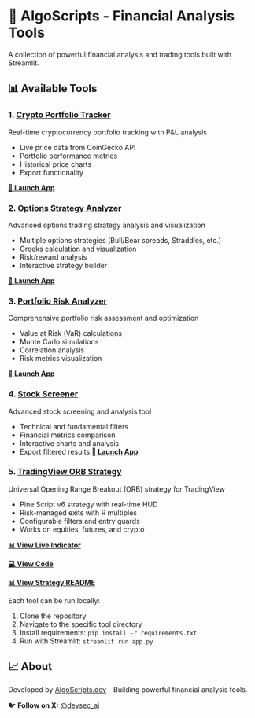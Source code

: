 # 🚀 AlgoScripts - Financial Analysis Tools

A collection of powerful financial analysis and trading tools built with Streamlit.

## 📊 Available Tools

### 1. [Crypto Portfolio Tracker](./crypto-portfolio-tracker/)
Real-time cryptocurrency portfolio tracking with P&L analysis
- Live price data from CoinGecko API
- Portfolio performance metrics
- Historical price charts
- Export functionality

**[🚀 Launch App](https://algoscripts-cpt.streamlit.app/)**

### 2. [Options Strategy Analyzer](./options-strategy-analyzer/)
Advanced options trading strategy analysis and visualization
- Multiple options strategies (Bull/Bear spreads, Straddles, etc.)
- Greeks calculation and visualization
- Risk/reward analysis
- Interactive strategy builder

**[🚀 Launch App](https://algoscripts-osa.streamlit.app/)**

### 3. [Portfolio Risk Analyzer](./portfolio-risk-analyzer/)
Comprehensive portfolio risk assessment and optimization
- Value at Risk (VaR) calculations
- Monte Carlo simulations
- Correlation analysis
- Risk metrics visualization

**[🚀 Launch App](https://algoscripts-pra.streamlit.app/)**

### 4. [Stock Screener](./stock-screener/)
Advanced stock screening and analysis tool
- Technical and fundamental filters
- Financial metrics comparison
- Interactive charts and analysis
- Export filtered results
**[🚀 Launch App](https://algoscript-sc.streamlit.app/)**

### 5. [TradingView ORB Strategy](./trading-view-orb/)
Universal Opening Range Breakout (ORB) strategy for TradingView
- Pine Script v6 strategy with real-time HUD
- Risk-managed exits with R multiples
- Configurable filters and entry guards
- Works on equities, futures, and crypto

**[📊 View Live Indicator](https://www.tradingview.com/chart/eavzBPu7/)**

**[💻 View Code](./trading-view-orb/tvorb.pine)**

**[📊 View Strategy README](./trading-view-orb/)**

Each tool can be run locally:

1. Clone the repository
2. Navigate to the specific tool directory
3. Install requirements: `pip install -r requirements.txt`
4. Run with Streamlit: `streamlit run app.py`

## 📈 About

Developed by [AlgoScripts.dev](https://algoscripts.dev) - Building powerful financial analysis tools.

🐦 **Follow on X:** [@devsec_ai](https://x.com/devsec_ai)
